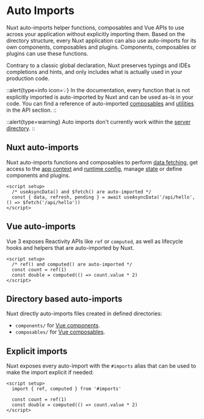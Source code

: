 # Auto Imports

Nuxt auto-imports helper functions, composables and Vue APIs to use across your application without explicitly importing them. Based on the directory structure, every Nuxt application can also use auto-imports for its own components, composables and plugins. Components, composables or plugins can use these functions.

Contrary to a classic global declaration, Nuxt preserves typings and IDEs completions and hints, and only includes what is actually used in your production code.

::alert{type=info icon=💡}
In the documentation, every function that is not explicitly imported is auto-imported by Nuxt and can be used as-is in your code.
You can find a reference of auto-imported [composables](/api/composables/) and [utilities](/api/utils/) in the API section.
::

::alert{type=warning}
Auto imports don't currently work within the [server directory](/guide/directory-structure/server).
::

## Nuxt auto-imports

Nuxt auto-imports functions and composables to perform [data fetching](/guide/features/data-fetching), get access to the [app context](/api/composables/use-nuxt-app) and [runtime config](/guide/features/runtime-config), manage [state](/guide/features/state-management) or define components and plugins.

```vue
<script setup>
  /* useAsyncData() and $fetch() are auto-imported */
  const { data, refresh, pending } = await useAsyncData('/api/hello', () => $fetch('/api/hello'))
</script>
```

## Vue auto-imports

Vue 3 exposes Reactivity APIs like `ref` or `computed`, as well as lifecycle hooks and helpers that are auto-imported by Nuxt.

```vue
<script setup>
  /* ref() and computed() are auto-imported */
  const count = ref(1)
  const double = computed(() => count.value * 2)
</script>
```

## Directory based auto-imports

Nuxt directly auto-imports files created in defined directories:

- `components/` for [Vue components](/guide/directory-structure/components).
- `composables/` for [Vue composables](/guide/directory-structure/composables).

## Explicit imports

Nuxt exposes every auto-import with the `#imports` alias that can be used to make the import explicit if needed:

```vue
<script setup>
  import { ref, computed } from '#imports'

  const count = ref(1)
  const double = computed(() => count.value * 2)
</script>
```
